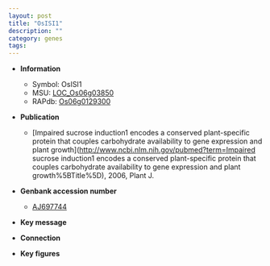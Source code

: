 ```yaml
---
layout: post
title: "OsISI1"
description: ""
category: genes
tags: 
---
```


* **Information**  
    + Symbol: OsISI1  
    + MSU: [LOC_Os06g03850](http://rice.plantbiology.msu.edu/cgi-bin/ORF_infopage.cgi?orf=LOC_Os06g03850)  
    + RAPdb: [Os06g0129300](http://rapdb.dna.affrc.go.jp/viewer/gbrowse_details/irgsp1?name=Os06g0129300)  

* **Publication**  
    + [Impaired sucrose induction1 encodes a conserved plant-specific protein that couples carbohydrate availability to gene expression and plant growth](http://www.ncbi.nlm.nih.gov/pubmed?term=Impaired sucrose induction1 encodes a conserved plant-specific protein that couples carbohydrate availability to gene expression and plant growth%5BTitle%5D), 2006, Plant J.

* **Genbank accession number**  
    + [AJ697744](http://www.ncbi.nlm.nih.gov/nuccore/AJ697744)

* **Key message**  

* **Connection**  

* **Key figures**  


